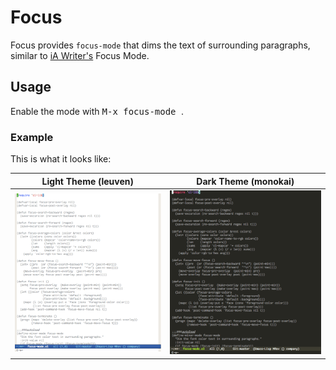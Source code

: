 # Focus

Focus provides `focus-mode` that dims the text of surrounding paragraphs, similar to [iA Writer's](https://ia.net/writer) Focus Mode.

## Usage

Enable the mode with <kbd> M-x focus-mode </kbd>.

### Example

This is what it looks like:

Light Theme (leuven)       |  Dark Theme (monokai)
:-------------------------:|:-------------------------:
![](/demo-light.gif)       |  ![](/demo-dark.gif)
